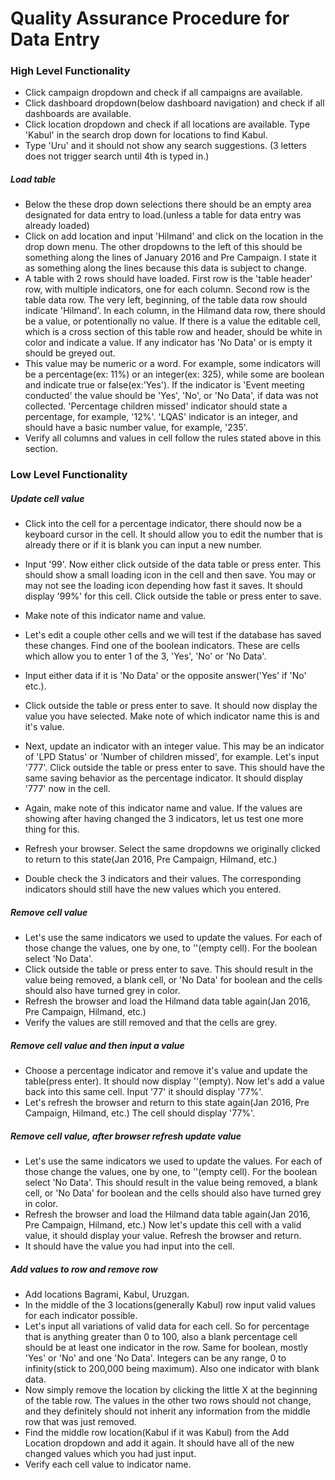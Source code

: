 # Quality Assurance Procedure for Data Entry

### High Level Functionality

  * Click campaign dropdown and check if all campaigns are available.
  * Click dashboard dropdown(below dashboard navigation) and check if all dashboards are available.
  * Click location dropdown and check if all locations are available. Type 'Kabul' in the search drop down for locations to find Kabul.
  * Type 'Uru' and it should not show any search suggestions. (3 letters does not trigger search until 4th is typed in.)

##### Load table
  * Below the these drop down selections there should be an empty area designated for data entry to load.(unless a table for data entry was already loaded)
  * Click on add location and input 'Hilmand' and click on the location in the drop down menu. The other dropdowns to the left of this should be something along the lines of January 2016 and Pre Campaign. I state it as something along the lines because this data is subject to change.
  * A table with 2 rows should have loaded. First row is the 'table header' row, with multiple indicators, one for each column. Second row is the table data row. The very left, beginning, of the table data row should indicate 'Hilmand'. In each column, in the Hilmand data row, there should be a value, or potentionally no value. If there is a value the editable cell, which is a cross section of this table row and header, should be white in color and indicate a value. If any indicator has 'No Data' or is empty it should be greyed out.
  * This value may be numeric or a word. For example, some indicators will be a percentage(ex: 11%) or an integer(ex: 325), while some are boolean and indicate true or false(ex:'Yes'). If the indicator is 'Event meeting conducted' the value should be 'Yes', 'No', or 'No Data', if data was not collected. 'Percentage children missed' indicator should state a percentage, for example, '12%'. 'LQAS' indicator is an integer, and should have a basic number value, for example, '235'.
  * Verify all columns and values in cell follow the rules stated above in this section.

### Low Level Functionality

##### Update cell value
  * Click into the cell for a percentage indicator, there should now be a keyboard cursor in the cell. It should allow you to edit the number that is already there or if it is blank you can input a new number.
  * Input '99'. Now either click outside of the data table or press enter. This should show a small loading icon in the cell and then save. You may or may not see the loading icon depending how fast it saves. It should display '99%' for this cell. Click outside the table or press enter to save.
  * Make note of this indicator name and value.

  * Let's edit a couple other cells and we will test if the database has saved these changes. Find one of the boolean indicators. These are cells which allow you to enter 1 of the 3, 'Yes', 'No' or 'No Data'.
  * Input either data if it is 'No Data' or the opposite answer('Yes' if 'No' etc.).
  * Click outside the table or press enter to save. It should now display the value you have selected. Make note of which indicator name this is and it's value.
  * Next, update an indicator with an integer value. This may be an indicator of 'LPD Status' or 'Number of children missed', for example. Let's input '777'. Click outside the table or press enter to save. This should have the same saving behavior as the percentage indicator. It should display '777' now in the cell.
  * Again, make note of this indicator name and value. If the values are showing after having changed the 3 indicators, let us test one more thing for this.
  * Refresh your browser. Select the same dropdowns we originally clicked to return to this state(Jan 2016, Pre Campaign, Hilmand, etc.)
  * Double check the 3 indicators and their values. The corresponding indicators should still have the new values which you entered.

##### Remove cell value
  * Let's use the same indicators we used to update the values. For each of those change the values, one by one, to ''(empty cell). For the boolean select 'No Data'.
  * Click outside the table or press enter to save. This should result in the value being removed, a blank cell, or 'No Data' for boolean and the cells should also have turned grey in color.
  * Refresh the browser and load the Hilmand data table again(Jan 2016, Pre Campaign, Hilmand, etc.)
  * Verify the values are still removed and that the cells are grey.

##### Remove cell value and then input a value
  * Choose a percentage indicator and remove it's value and update the table(press enter). It should now display ''(empty). Now let's add a value back into this same cell. Input '77' it should display '77%'.
  * Let's refresh the browser and return to this state again(Jan 2016, Pre Campaign, Hilmand, etc.) The cell should display '77%'.

##### Remove cell value, after browser refresh update value
  * Let's use the same indicators we used to update the values. For each of those change the values, one by one, to ''(empty cell). For the boolean select 'No Data'. This should result in the value being removed, a blank cell, or 'No Data' for boolean and the cells should also have turned grey in color.
  * Refresh the browser and load the Hilmand data table again(Jan 2016, Pre Campaign, Hilmand, etc.) Now let's update this cell with a valid value, it should display your value. Refresh the browser and return.
  * It should have the value you had input into the cell.

##### Add values to row and remove row
  * Add locations Bagrami, Kabul, Uruzgan.
  * In the middle of the 3 locations(generally Kabul) row input valid values for each indicator possible.
  * Let's input all variations of valid data for each cell. So for percentage that is anything greater than 0 to 100, also a blank percentage cell should be at least one indicator in the row. Same for boolean, mostly 'Yes' or 'No' and one 'No Data'. Integers can be any range, 0 to infinity(stick to 200,000 being maximum). Also one indicator with blank data.
  * Now simply remove the location by clicking the little X at the beginning of the table row. The values in the other two rows should not change, and they definitely should not inherit any information from the middle row that was just removed.
  * Find the middle row location(Kabul if it was Kabul) from the Add Location dropdown and add it again. It should have all of the new changed values which you had just input.
  * Verify each cell value to indicator name.